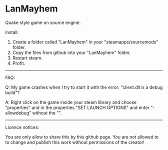 LanMayhem
=========

Quake style game on source engine.

Install:

1. Create a folder called "LanMayhem" in your "steamapps/sourcemods" folder.
2. Copy the files from github into your "LanMayhem" folder.
3. Restart steam.
4. Profit.

-----------------------------------------------

FAQ:

Q: My game crashes when I try to start it with the error: "client.dll is a debug build"?

A: Right click on the game inside your steam library and choose "properties" and in the properties "SET LAUNCH OPTIONS" and enter "-allowdebug" without the "".


-----------------------------------------------

Licence notices:

You are only allow to share this by this github page.
You are not allowed to to change and publish this work without permissions of the creator!
